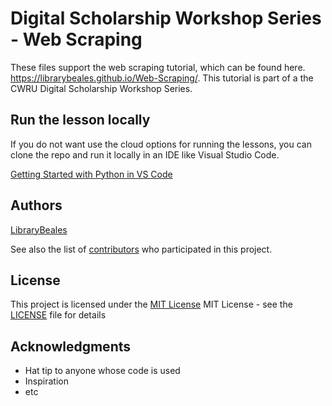 # Digital Scholarship Workshop Series - Web Scraping

These files support the web scraping tutorial, which can be found here. https://librarybeales.github.io/Web-Scraping/.  This tutorial is part of a the CWRU Digital Scholarship Workshop Series.

## Run the lesson locally

If you do not want use the cloud options for running the lessons, you can clone the repo and run it locally in an IDE like Visual Studio Code.  

[Getting Started with Python in VS Code](https://code.visualstudio.com/docs/python/python-tutorial)

## Authors

[LibraryBeales](https://github.com/LibraryBeales)

See also the list of
[contributors](https://github.com/LibraryBeales/Web-Scraping/contributors)
who participated in this project.

## License

This project is licensed under the [MIT License](https://github.com/LibraryBeales/Web-Scraping/blob/main/LICENSE)
MIT License - see the [LICENSE](https://github.com/LibraryBeales/Web-Scraping/blob/main/LICENSE) file for
details

## Acknowledgments

  - Hat tip to anyone whose code is used
  - Inspiration
  - etc
